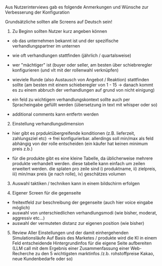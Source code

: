 Aus Nutzerinterviews gab es folgende Anmerkungen und Wünsche zur Verbesserung der Konfiguration

Grundsätzliche sollten alle Screens auf Deutsch sein!

1. Zu Beginn sollten Nutzer kurz angeben können
- ob das unternehmen bekannt ist und der spezifische verhandlungspartner im unternen
- wie oft verhandlungen stattfinden (jährlich / quartalsweise)
- wer "mächtiger" ist (buyer oder seller, am besten über schiebreregler konfigurieren (und vlt mit der rollenwahl verknüpfen)

- wieviele Runde (also Austausch von Angebot / Reaktion) stattfinden sollte (am besten mit einem schieberegler von 1 - 15 -> danach kommt es zu einem abbruch der verhandlungen auf grund von nicht einigung)


- ein feld zu wichtigem verhandlungskontext sollte auch per Spracheingabe gefüllt werden (übersetzung in text mit whisper oder so)

- additional comments kann entfertn werden

2. Einstellung verhandlungsdimension

- hier gibt es prpduktübergreifende konditionen (z.B. lieferzeit, zahlungsziel etc) -> frei konfigurierbar. allerdings soll min/max als feld abhängig von der rolle entscheiden (ein käufer hat keinen minimum preis z.b.)

- für die produkte gibt es eine kleine Tabelle, da üblicherweise mehrere produkte verhandelt werden. diese tabelle kann einfach um zeilen erweitert werden. die splaten pro zeile sind
i) produktname, ii) zielpreis, iii) min/max preis (je nach rolle), iv) geschätzes volumen

3. Auswahl taktiken / techniken kann in einem bildschirm erfolgen

4. Eigener Screen für die gegenseite
- freitextfeld zur beschreibung der gegenseite (auch hier voice eingabe möglich)
- auswahl von unterschiedlichen verhandlungsmodi (wie bisher, moderat, aggressiv etc...)
- auswahl der vermuteten distanz zur eigenen position (wie bisher)

5. Review 
Aller Einstellungen und der damit einhergehenden Simulationsläufe
Auf Basis des Marketes / produkte wird die KI in einem Feld entscheidende Hintergrundinfos für die eigene Seite aufbereiten (LLM call mit dem Ergebnis einer Zusammenfassung einer Web-Recherche zu den 5 wichtigsten marktinfos /z.b. rohstoffpreise Kakao, neue Kundenbedarfe oder so)